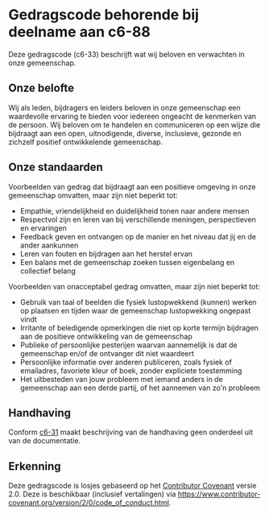 # Gedragscode behorende bij deelname aan c6-88

Deze gedragscode (c6-33) beschrijft wat wij beloven en verwachten in onze gemeenschap.

## Onze belofte

Wij als leden, bijdragers en leiders beloven in onze gemeenschap een waardevolle ervaring te bieden voor iedereen ongeacht de kenmerken van de persoon.
Wij beloven om te handelen en communiceren op een wijze die bijdraagt aan een open, uitnodigende, diverse, inclusieve, gezonde en zichzelf positief ontwikkelende gemeenschap.


## Onze standaarden

Voorbeelden van gedrag dat bijdraagt aan een positieve omgeving in onze gemeenschap omvatten, maar zijn niet beperkt tot:

* Empathie, vriendelijkheid en duidelijkheid tonen naar andere mensen
* Respectvol zijn en leren van bij verschillende meningen, perspectieven en ervaringen
* Feedback geven en ontvangen op de manier en het niveau dat jij en de ander aankunnen
* Leren van fouten en bijdragen aan het herstel ervan
* Een balans met de gemeenschap zoeken tussen eigenbelang en collectief belang

Voorbeelden van onacceptabel gedrag omvatten, maar zijn niet beperkt tot:
* Gebruik van taal of beelden die fysiek lustopwekkend (kunnen) werken op plaatsen en tijden waar de gemeenschap lustopwekking ongepast vindt
* Irritante of beledigende opmerkingen die niet op korte termijn bijdragen aan de positieve ontwikkeling van de gemeenschap
* Publieke of persoonlijke pesterijen waarvan aannemelijk is dat de gemeenschap en/of de ontvanger dit niet waardeert
* Persoonlijke informatie over anderen publiceren, zoals fysiek of emailadres, favoriete kleur of boek, zonder expliciete toestemming
* Het uitbesteden van jouw probleem met iemand anders in de gemeenschap aan een derde partij, of het aannemen van zo'n probleem

## Handhaving
Conform [c6-31](REGELS.md) maakt beschrijving van de handhaving geen onderdeel uit van de documentatie.

## Erkenning

Deze gedragscode is losjes gebaseerd op het [Contributor Covenant](https://www.contributor-covenant.org) versie 2.0.
Deze is beschikbaar (inclusief vertalingen) via https://www.contributor-covenant.org/version/2/0/code_of_conduct.html.
